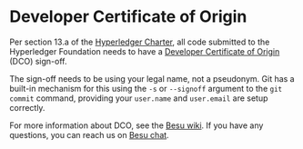 Developer Certificate of Origin
===============================

Per section 13.a of the
[Hyperledger Charter](https://www.hyperledger.org/about/charter), all code
submitted to the Hyperledger Foundation needs to have a
[Developer Certificate of Origin](http://developercertificate.org/) (DCO)
sign-off.

The sign-off needs to be using your legal name, not a pseudonym. Git has a
built-in mechanism for this using the `-s` or `--signoff` argument to the
`git commit` command, providing your `user.name` and `user.email` are setup
correctly.

For more information about DCO, see the
[Besu wiki](https://wiki.hyperledger.org/pages/viewpage.action?pageId=24772914).
If you have any questions, you can reach us on
[Besu chat](https://chat.hyperledger.org/channel/besu).
